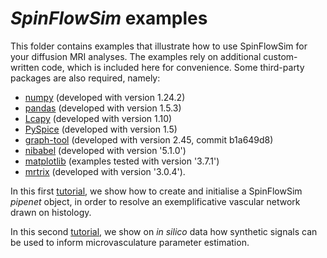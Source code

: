 # _SpinFlowSim_ examples

This folder contains examples that illustrate how to use SpinFlowSim for your diffusion MRI analyses. The examples rely on additional custom-written code, which is included here for convenience. Some third-party packages are also required, namely:
* [numpy](https://numpy.org) (developed with version 1.24.2)
* [pandas](https://pandas.pydata.org) (developed with version 1.5.3)
* [Lcapy](https://lcapy.readthedocs.io) (developed with version 1.10)
* [PySpice](https://github.com/FabriceSalvaire/PySpice) (developed with version 1.5)
* [graph-tool](https://graph-tool.skewed.de) (developed with version 2.45, commit b1a649d8)
* [nibabel](https://nipy.org/nibabel) (developed with version '5.1.0')
* [matplotlib](https://matplotlib.org) (examples tested with version '3.7.1')
* [mrtrix](https://www.mrtrix.org) (developed with version '3.0.4').

In this first [tutorial](https://github.com/radiomicsgroup/SpinFlowSim/blob/main/examples/tutorial1.md), we show how to create and initialise a SpinFlowSim _pipenet_ object, in order to resolve an exemplificative vascular network drawn on histology.

In this second [tutorial](https://github.com/radiomicsgroup/SpinFlowSim/blob/main/examples/tutorial2.md), we show on _in silico_ data how synthetic signals can be used to inform microvasculature parameter estimation.
